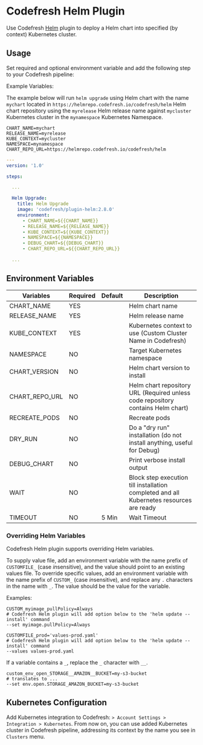 # Codefresh Helm Plugin

Use Codefresh [Helm](https://helm.sh) plugin to deploy a Helm chart into specified (by context) Kubernetes cluster. 

## Usage

Set required and optional environment variable and add the following step to your Codefresh pipeline:

Example Variables:

The example below will run `helm upgrade` using Helm chart with the name `mychart` located in `https://helmrepo.codefresh.io/codefresh/helm` Helm chart repository using the `myrelease` Helm release name against `mycluster` Kubernetes cluster in the `mynamespace` Kubernetes Namespace.

```text
CHART_NAME=mychart
RELEASE_NAME=myrelease
KUBE_CONTEXT=mycluster
NAMESPACE=mynamespace
CHART_REPO_URL=https://helmrepo.codefresh.io/codefresh/helm
```

```yaml
---
version: '1.0'

steps:

  ...

  Helm Upgrade:
    title: Helm Upgrade
    image: 'codefresh/plugin-helm:2.8.0'
    environment:
      - CHART_NAME=${{CHART_NAME}}
      - RELEASE_NAME=${{RELEASE_NAME}}
      - KUBE_CONTEXT=${{KUBE_CONTEXT}}
      - NAMESPACE=${{NAMESPACE}}
      - DEBUG_CHART=${{DEBUG_CHART}}
      - CHART_REPO_URL=${{CHART_REPO_URL}}

  ...

```

## Environment Variables

| Variables      | Required | Default | Description                                                                             |
|----------------|----------|---------|-----------------------------------------------------------------------------------------|
| CHART_NAME     | YES      |         | Helm chart name                                                                         |
| RELEASE_NAME   | YES      |         | Helm release name                                                                       |
| KUBE_CONTEXT   | YES      |         | Kubernetes context to use (Custom Cluster Name in Codefresh)                            |
| NAMESPACE      | NO       |         | Target Kubernetes namespace                                                             |
| CHART_VERSION  | NO       |         | Helm chart version to install                                                           |
| CHART_REPO_URL | NO       |         | Helm chart repository URL (Required unless code repository contains Helm chart)         |
| RECREATE_PODS  | NO       |         | Recreate pods                                                                           |
| DRY_RUN        | NO       |         | Do a "dry run" installation (do not install anything, useful for Debug)                 |
| DEBUG_CHART    | NO       |         | Print verbose install output                                                            |
| WAIT           | NO       |         | Block step execution till installation completed and all Kubernetes resources are ready |
| TIMEOUT        | NO       | 5 Min   | Wait Timeout                                                                            |

### Overriding Helm Variables

Codefresh Helm plugin supports overriding Helm variables.

To supply value file, add an environment variable with the name prefix of `CUSTOMFILE_` (case *in*sensitive), and the value should point to an existing values file.
To override specific values, add an environment variable with the name prefix of `CUSTOM_` (case *in*sensitive), and replace any `.` characters in the name with `_`. The value should be the value for the variable.

Examples:
```text
CUSTOM_myimage_pullPolicy=Always
# Codefresh Helm plugin will add option below to the 'helm update --install' command
--set myimage.pullPolicy=Always

CUSTOMFILE_prod='values-prod.yaml'
# Codefresh Helm plugin will add option below to the 'helm update --install' command
--values values-prod.yaml
```

If a variable contains a `_`, replace the `_` character with `__`.

```text
custom_env_open_STORAGE__AMAZON__BUCKET=my-s3-bucket
# translates to ...
--set env.open.STORAGE_AMAZON_BUCKET=my-s3-bucket
```

## Kubernetes Configuration

Add Kubernetes integration to Codefresh: `> Account Settings > Integration > Kubernetes`. From now on, you can use added Kubernetes cluster in Codefresh pipeline, addressing its context by the name you see in `Clusters` menu.
